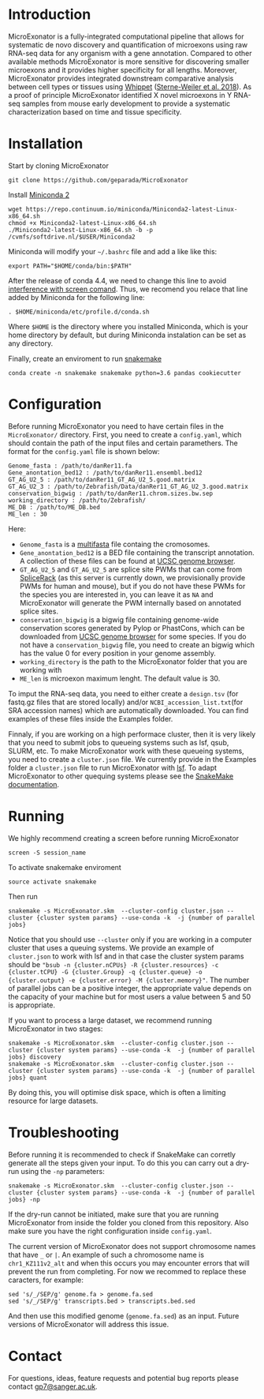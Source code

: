 # Introduction

MicroExonator is a fully-integrated computational pipeline that allows for systematic de novo discovery and quantification of microexons using raw RNA-seq data for any organism with a gene annotation. Compared to other available methods MicroExonator is more sensitive for discovering smaller microexons and it provides higher specificity for all lengths. Moreover, MicroExonator provides integrated downstream comparative analysis between cell types or tissues using [Whippet](https://github.com/timbitz/Whippet.jl) ([Sterne-Weiler et al. 2018](https://doi.org/10.1016/j.molcel.2018.08.018)). As a proof of principle MicroExonator  identified X novel microexons in Y RNA-seq samples from mouse early development to provide a systematic characterization based on time and tissue specificity.


# Installation

Start by cloning MicroExonator

    git clone https://github.com/geparada/MicroExonator

Install [Miniconda 2](https://docs.conda.io/en/latest/miniconda.html)

    wget https://repo.continuum.io/miniconda/Miniconda2-latest-Linux-x86_64.sh
    chmod +x Miniconda2-latest-Linux-x86_64.sh
    ./Miniconda2-latest-Linux-x86_64.sh -b -p /cvmfs/softdrive.nl/$USER/Miniconda2
   
Miniconda will modify your `~/.bashrc` file and add a like like this:

    export PATH="$HOME/conda/bin:$PATH"

After the release of conda 4.4, we need to change this line to avoid [interference with screen comand](https://stackoverflow.com/questions/50591901/screen-inside-the-conda-environment-doesnt-work). Thus, we recomend you relace that line added by Miniconda for the following line:

    . $HOME/miniconda/etc/profile.d/conda.sh

Where `$HOME` is the directory where you installed Miniconda, which is your home directory by default, but during Miniconda instalation can be set as any directory.

Finally, create an enviroment to run [snakemake](https://snakemake.readthedocs.io/en/stable/)

    conda create -n snakemake snakemake python=3.6 pandas cookiecutter

# Configuration

Before running MicroExonator you need to have certain files in the `MicroExonator/` directory. First, you need to create a `config.yaml`, which should contain the path of the input files and certain paramethers. The format for the `config.yaml` file is shown below:

    Genome_fasta : /path/to/danRer11.fa
    Gene_anontation_bed12 : /path/to/danRer11.ensembl.bed12
    GT_AG_U2_5 : /path/to/danRer11_GT_AG_U2_5.good.matrix
    GT_AG_U2_3 : /path/to/Zebrafish/Data/danRer11_GT_AG_U2_3.good.matrix
    conservation_bigwig : /path/to/danRer11.chrom.sizes.bw.sep  
    working_directory : /path/to/Zebrafish/
    ME_DB : /path/to/ME_DB.bed
    ME_len : 30

Here:

* `Genome_fasta` is a [multifasta](http://www.metagenomics.wiki/tools/fastq/multi-fasta-format) file containg the cromosomes. 
* `Gene_anontation_bed12` is a BED file containing the transcript annotation. A collection of these files can be found at [UCSC genome browser](http://genome.ucsc.edu/cgi-bin/hgTables). 
* `GT_AG_U2_5` and `GT_AG_U2_5` are splice site PWMs that can come from [SpliceRack](http://katahdin.cshl.edu/SpliceRack/poster_data.html) (as this server is currently down, we provisionally provide PWMs for human and mouse), but if you do not have these PWMs for the species you are interested in, you can leave it as `NA` and MicroExonator will generate the PWM internally based on annotated splice sites.
* `conservation_bigwig` is a bigwig file containing genome-wide conservation scores generated by Pylop or PhastCons, which can be downloaded from [UCSC genome browser](http://hgdownload.cse.ucsc.edu/downloads.html) for some species. If you do not have a `conservation_bigwig` file, you need to create an bigwig which has the value 0 for every position in your genome assembly.
* `working_directory` is the path to the MicroExonator folder that you are working with
* `ME_len` is microexon maximum lenght. The default value is 30.

To imput the RNA-seq data, you need to either create a `design.tsv` (for fastq.gz files that are stored locally) and/or `NCBI_accession_list.txt`(for SRA accession names) which are automatically downloaded. You can find examples of these files inside the Examples folder. 

Finnaly, if you are working on a high performace cluster, then it is very likely that you need to submit jobs to queueing systems such as lsf, qsub, SLURM, etc. To make MicroExonator work with these queueing systems, you need to create a `cluster.json` file. We currently provide in the Examples folder a `cluster.json` file to run MicroExonator with [lsf](https://www.ibm.com/support/knowledgecenter/en/SSETD4/product_welcome_platform_lsf.html). To adapt MicroExonator to other quequing systems please see the [SnakeMake documentation](https://snakemake.readthedocs.io/en/stable/snakefiles/configuration.html?highlight=cluster.json#cluster-configuration).


# Running

We highly recommend creating a screen before running MicroExonator

    screen -S session_name

To activate snakemake enviroment

    source activate snakemake

Then run

    snakemake -s MicroExonator.skm  --cluster-config cluster.json --cluster {cluster system params} --use-conda -k  -j {number of parallel jobs}

Notice that you should use `--cluster` only if you are working in a computer cluster that uses a queuing systems. We provide an example of `cluster.json` to work with lsf and in that case the cluster system params should be `"bsub -n {cluster.nCPUs} -R {cluster.resources} -c {cluster.tCPU} -G {cluster.Group} -q {cluster.queue} -o {cluster.output} -e {cluster.error} -M {cluster.memory}"`. The number of parallel jobs can be a positive integer, the appropriate value depends on the capacity of your machine but for most users a value between 5 and 50 is appropriate. 

If you want to process a large dataset, we recommend running MicroExonator in two stages:

    snakemake -s MicroExonator.skm  --cluster-config cluster.json --cluster {cluster system params} --use-conda -k  -j {number of parallel jobs} discovery
    snakemake -s MicroExonator.skm  --cluster-config cluster.json --cluster {cluster system params} --use-conda -k  -j {number of parallel jobs} quant
    
By doing this, you will optimise disk space, which is often a limiting resource for large datasets. 

# Troubleshooting

Before running it is recommended to check if SnakeMake can corretly generate all the steps given your input. To do this you can carry out a dry-run using the `-np` parameters:

    snakemake -s MicroExonator.skm  --cluster-config cluster.json --cluster {cluster system params} --use-conda -k  -j {number of parallel jobs} -np

If the dry-run cannot be initiated, make sure that you are running MicroExonator from inside the folder you cloned from this repository. Also make sure you have the right configuration inside `config.yaml`. 

The current version of MicroExonator does not support chromosome names that have `_` or `|`. An example of such a chromosome name is `chr1_KZ111v2_alt` and when this occurs you may encounter errors that will prevent the run from completing. For now we recommed to replace these caracters, for example:

    sed 's/_/SEP/g' genome.fa > genome.fa.sed
    sed 's/_/SEP/g' transcripts.bed > transcripts.bed.sed
    
And then use this modified genome (`genome.fa.sed`) as an input. Future versions of MicroExonator will address this issue.


# Contact

For questions, ideas, feature requests and potential bug reports please contact gp7@sanger.ac.uk.
